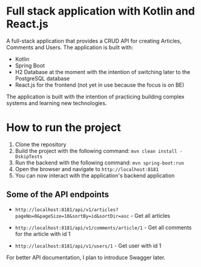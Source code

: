 # Full stack application with Kotlin and React.js

A full-stack application that provides a CRUD API for creating Articles, Comments and Users. 
The application is built with: 

- Kotlin
- Spring Boot
- H2 Database at the moment with the intention of switching later to the PostgreSQL database
- React.js for the frontend (not yet in use because the focus is on BE)

The application is built with the intention of practicing building complex systems and learning new technologies.

# How to run the project

1. Clone the repository
2. Build the project with the following command: `mvn clean install -DskipTests`
3. Run the backend with the following command: `mvn spring-boot:run`
4. Open the browser and navigate to `http://localhost:8181`
5. You can now interact with the application's backend application


## Some of the API endpoints
- `http://localhost:8181/api/v1/articles?pageNo=0&pageSize=10&sortBy=id&sortDir=asc` - Get all articles

- `http://localhost:8181/api/v1/comments/article/1` - Get all comments for the article with id 1

- `http://localhost:8181/api/v1/users/1` - Get user with id 1

For better API documentation, I plan to introduce Swagger later.
